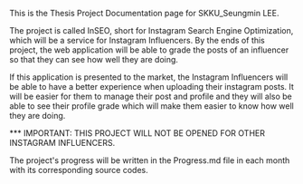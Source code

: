 This is the Thesis Project Documentation page for SKKU_Seungmin LEE.

The project is called InSEO, short for Instagram Search Engine Optimization, which will be a service for Instagram Influencers.
By the ends of this project, the web application will be able to grade the posts of an influencer so that they can see how well they are doing.

If this application is presented to the market, the Instagram Influencers will be able to have a better experience when uploading their instagram posts. 
It will be easier for them to manage their post and profile and they will also be able to see their profile grade which will make them easier to know how well they are doing.

*** IMPORTANT:
        THIS PROJECT WILL NOT BE OPENED FOR OTHER INSTAGRAM INFLUENCERS.
        
The project's progress will be written in the Progress.md file in each month with its corresponding source codes.
